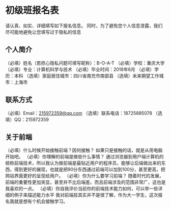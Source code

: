 # 初级班报名表

请认真、如实、详细填写如下报名信息。
同时，为了避免您个人信息泄露，我们尽可能地避免让您填写过于隐私的信息

## 个人简介

（必填）姓名（若担心隐私问题可填写昵称）：B-O-A-T
（必填）学校：重庆大学
（必填）专业：计算机科学与技术
（必填）毕业时间：2018年6月
（必填）学历：本科
（选填）家庭居住城市：四川省南充市南部县
（选填）未来期望工作城市：上海市

## 联系方式

（必填）Email：215972359@qq.com
（选填）联系电话：18725885078
（选填）QQ：215972359

## 关于前端

（必填）什么时候开始接触前端？因何接触？
如果只是接触的话，就是从用电脑开始吧。
（必填）你理解的前端是做些什么事情？
通过浏览器到用户端计算机的统称前端技术，所以我认为做前端是最贴近用户的程序员，能够让后端做出来的东西，得到更好的展现，也就是把90分东西通过前端可以加到100分，甚至更高，把网站界面更好的呈现给用户。
（必填）你为什么要学习前端？
随着时代的发展，前端的重要性更加突显，甚至并不比后端差。而且前端涉及的范围非常广，这也是我喜欢的一点。
（必填）你自我评价当前你的前端技术能力如何，可以举一些详细的例子来描述能力水平
我对前端技其实并不是很了解，作为大一学生，这次报名我就是想有个机会接触学习。
